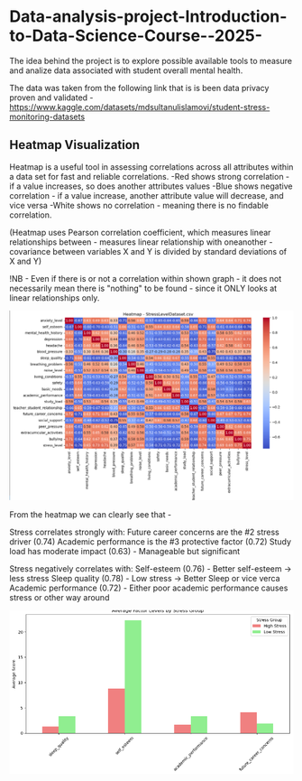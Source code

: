 # Data-analysis-project-Introduction-to-Data-Science-Course--2025-
The idea behind the project is to explore possible available tools to measure and analize data associated with student overall mental health.

The data was taken from the following link that is is been data privacy proven and validated -
https://www.kaggle.com/datasets/mdsultanulislamovi/student-stress-monitoring-datasets  



## Heatmap Visualization

Heatmap is a useful tool in assessing correlations across all attributes within a data set for fast and reliable correlations.
-Red shows strong correlation - if a value increases, so does another attributes values
-Blue shows negative correlation - if a value increase, another attribute value will decrease, and vice versa
-White shows no correlation - meaning there is no findable correlation.

(Heatmap uses Pearson correlation coefficient, which measures linear relationships between - measures linear relationship with oneanother - covariance between variables X and Y is divided by standard deviations of X and Y)

!NB - Even if there is or not a correlation within shown graph - it does not necessarily mean there is "nothing" to be found - since it ONLY looks at linear relationships only.

![Heatmap Visualization](https://github.com/tammekasra/Data-analysis-project-Introduction-to-Data-Science-Course--2025-/blob/main/Heat_matp_visualization.png)

From the heatmap we can clearly see that -

Stress correlates strongly with:
Future career concerns are the #2 stress driver (0.74)
Academic performance is the #3 protective factor (0.72)
Study load has moderate impact (0.63) - Manageable but significant

Stress negatively correlates with:
Self-esteem (0.76) - Better self-esteem -> less stress
Sleep quality (0.78) - Low stress -> Better Sleep or vice verca
Academic performance (0.72) - Either poor academic performance causes stress or other way around

![Divide Stress Groups into two and correlate with the previous higher correlations!](https://github.com/tammekasra/Data-analysis-project-Introduction-to-Data-Science-Course--2025-/blob/main/Average_Factor_Levels_By_Stress_Group.png)
